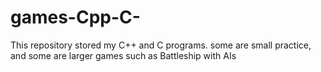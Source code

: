 # games-Cpp-C-
This repository stored my C++ and C programs. 
some are small practice, and some are larger games such as Battleship with AIs
